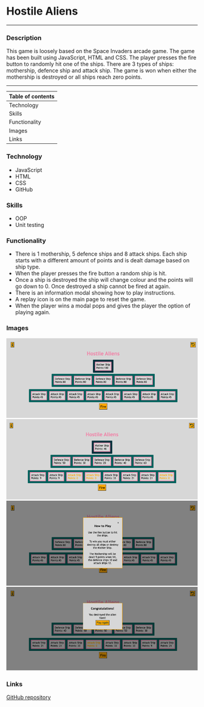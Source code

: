 # **Hostile Aliens**
***

### **Description**
This game is loosely based on the Space Invaders arcade game. The game has been built using JavaScript, HTML and CSS. The player presses the fire button to randomly hit one of the ships. There are 3 types of ships: mothership, defence ship and attack ship. The game is won when either the mothership is destroyed or all ships reach zero points.


---
| **Table of contents** |
|---|
| Technology  |
| Skills |
| Functionality |
| Images |
| Links |


### **Technology**
*   JavaScript
*   HTML
*   CSS
*   GitHub

### **Skills**
*   OOP
*   Unit testing

### **Functionality**
* There is 1 mothership, 5 defence ships and 8 attack ships. Each ship starts with a different amount of points and is dealt damage based on ship type.
* When the player presses the fire button a random ship is hit.
* Once a ship is destroyed the ship will change colour and the points will go down to 0. Once destroyed a ship cannot be fired at again.
* There is an information modal showing how to play instructions.
* A replay icon is on the main page to reset the game.
* When the player wins a modal pops and gives the player the option of playing again. 


### **Images**
<img src="/images/home-screen-screenshot.png" alt="Image of game home page" width="600px">
<img src="/images/ships-hit-screenshot.png" alt="Image of game when ships hit" width="600px">
<img src="/images/how-to-play-screenshot.png" alt="Image of how to play modal" width="600px">
<img src="/images/winning-modal-screenshot.png" alt="Image of winning modal" width="600px">

### **Links**
[GitHub repository](https://github.com/OBuckland/hostile-aliens "Link to GitHub")